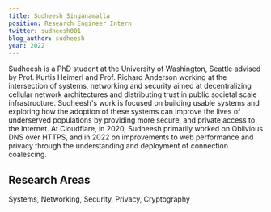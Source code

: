 ```yaml
---
title: Sudheesh Singanamalla
position: Research Engineer Intern
twitter: sudheesh001
blog_author: sudheesh
year: 2022
---
```


Sudheesh is a PhD student at the University of Washington, Seattle advised by Prof. Kurtis Heimerl and Prof. Richard Anderson working at the intersection of systems, networking and security aimed at decentralizing cellular network architectures and distributing trust in public societal scale infrastructure. Sudheesh's work is focused on building usable systems and exploring how the adoption of these systems can improve the lives of underserved populations by providing more secure, and private access to the Internet. At Cloudflare, in 2020, Sudheesh primarily worked on Oblivious DNS over HTTPS, and in 2022 on improvements to web performance and privacy through the understanding and deployment of connection coalescing.

## Research Areas

Systems, Networking, Security, Privacy, Cryptography
